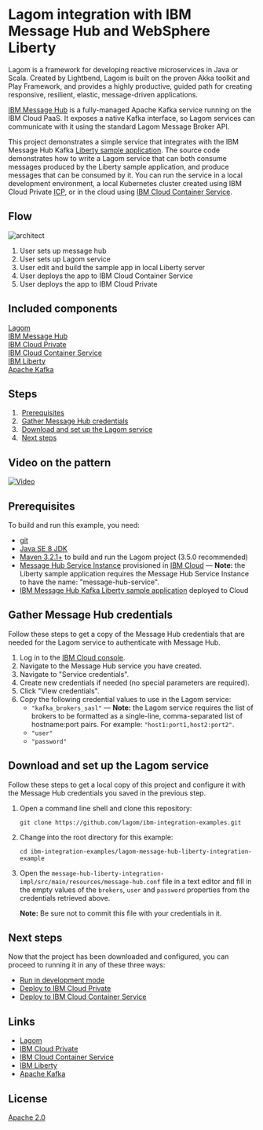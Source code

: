 # Lagom integration with IBM Message Hub and WebSphere Liberty

Lagom is a framework for developing reactive microservices in Java or Scala. Created by Lightbend, Lagom is built on the proven Akka toolkit and Play Framework, and provides a highly productive, guided path for creating responsive, resilient, elastic, message-driven applications.

[IBM Message Hub](https://www.ibm.com/software/products/en/ibm-message-hub) is a fully-managed Apache Kafka service running on the IBM Cloud PaaS. It exposes a native Kafka interface, so Lagom services can communicate with it using the standard Lagom Message Broker API.

This project demonstrates a simple service that integrates with the IBM Message Hub Kafka [Liberty sample application](https://github.com/ibm-messaging/message-hub-samples/tree/master/kafka-java-liberty-sample). The source code demonstrates how to write a Lagom service that can both consume messages produced by the Liberty sample application, and produce messages that can be consumed by it. You can run the service in a local development environment, a local Kubernetes cluster created using IBM Cloud Private [ICP](https://www.ibm.com/cloud-computing/products/ibm-cloud-private/), or in the cloud using [IBM Cloud Container Service](https://www.ibm.com/cloud-computing/bluemix/containers).


## Flow
![architect](http://developer.ibm.com/code/wp-content/uploads/sites/118/2018/06/architecture-lagom.png)
1. User sets up message hub
2. User sets up Lagom service
3. User edit and build the sample app in local Liberty server
4. User deploys the app to IBM Cloud Container Service
5. User deploys the app to IBM Cloud Private

## Included components

[Lagom](https://www.lightbend.com/lagom-framework)   
[IBM Message Hub](https://www.ibm.com/software/products/en/ibm-message-hub)   
[IBM Cloud Private](https://www.ibm.com/cloud-computing/products/ibm-cloud-private/)   
[IBM Cloud Container Service](https://www.ibm.com/cloud-computing/bluemix/containers)   
[IBM Liberty](https://developer.ibm.com/wasdev/websphere-liberty/)   
[Apache Kafka](https://kafka.apache.org/)    

## Steps

1.  [Prerequisites](#prerequisites)   
2.  [Gather Message Hub credentials](#gather-message-hub-credentials)  
3.  [Download and set up the Lagom service](#download-and-set-up-the-lagom-service)   
4.  [Next steps](#next-steps)   

## Video on the pattern
  [![Video](https://img.youtube.com/vi/gBT9vRWAWD4/0.jpg)](https://youtu.be/gBT9vRWAWD4)
  
## Prerequisites

To build and run this example, you need:

- [git](https://git-scm.com/)
- [Java SE 8 JDK](http://www.oracle.com/technetwork/java/javase/overview/index.html)
- [Maven 3.2.1+](https://maven.apache.org/) to build and run the Lagom project (3.5.0 recommended)
- [Message Hub Service Instance](https://console.ng.bluemix.net/catalog/services/message-hub/) provisioned in [IBM Cloud](https://console.ng.bluemix.net/) — **Note:** the Liberty sample application requires the Message Hub Service Instance to have the name: "message-hub-service".
- [IBM Message Hub Kafka Liberty sample application](https://github.com/ibm-messaging/message-hub-samples/tree/master/kafka-java-liberty-sample) deployed to Cloud

## Gather Message Hub credentials

Follow these steps to get a copy of the Message Hub credentials that are needed for the Lagom service to authenticate with Message Hub.

1.  Log in to the [IBM Cloud console](https://console.ng.bluemix.net/).
2.  Navigate to the Message Hub service you have created.
3.  Navigate to "Service credentials".
4.  Create new credentials if needed (no special parameters are required).
5.  Click "View credentials".
6.  Copy the following credential values to use in the Lagom service:
    - `"kafka_brokers_sasl"` — **Note:** the Lagom service requires the list of brokers to be formatted as a single-line, comma-separated list of hostname:port pairs. For example: `"host1:port1,host2:port2"`.
    - `"user"`
    - `"password"`

## Download and set up the Lagom service

Follow these steps to get a local copy of this project and configure it with the Message Hub credentials you saved in the previous step.

1.  Open a command line shell and clone this repository:
    ```
    git clone https://github.com/lagom/ibm-integration-examples.git
    ```
2.  Change into the root directory for this example:
    ```
    cd ibm-integration-examples/lagom-message-hub-liberty-integration-example
    ```
3.  Open the `message-hub-liberty-integration-impl/src/main/resources/message-hub.conf` file in a text editor and fill in the empty values of the `brokers`, `user` and `password` properties from the credentials retrieved above.

    **Note:** Be sure not to commit this file with your credentials in it.

## Next steps

Now that the project has been downloaded and configured, you can proceed to running it in any of these three ways:

- [Run in development mode](docs/run-in-development-mode.md)
- [Deploy to IBM Cloud Private](docs/deploy-icp.md)
- [Deploy to IBM Cloud Container Service](docs/deploy-with-bluemix.md)

## Links
* [Lagom](https://www.lightbend.com/lagom-framework)     
* [IBM Cloud Private](https://www.ibm.com/cloud-computing/products/ibm-cloud-private/)   
* [IBM Cloud Container Service](https://www.ibm.com/cloud-computing/bluemix/containers)   
* [IBM Liberty](https://developer.ibm.com/wasdev/websphere-liberty/)   
* [Apache Kafka](https://kafka.apache.org/)    

## License
[Apache 2.0](LICENSE)
